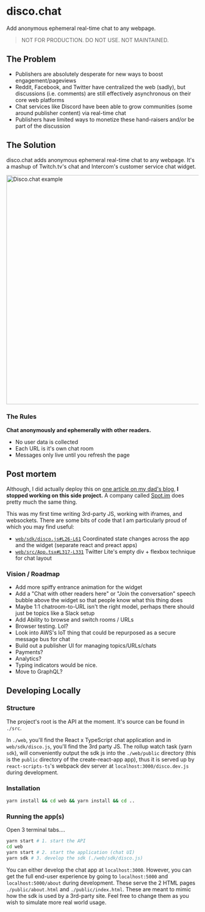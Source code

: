 # disco.chat

Add anonymous ephemeral real-time chat to any webpage.

> NOT FOR PRODUCTION. DO NOT USE. NOT MAINTAINED.

## The Problem

- Publishers are absolutely desperate for new ways to boost engagement/pageviews
- Reddit, Facebook, and Twitter have centralized the web (sadly), but discussions (i.e. comments) are still effectively asynchronous on their core web platforms 
- Chat services like Discord have been able to grow communities (some around publisher content) via real-time chat
- Publishers have limited ways to monetize these hand-raisers and/or be part of the discussion

## The Solution

disco.chat adds anonymous ephemeral real-time chat to any webpage. It's a mashup of Twitch.tv's chat and Intercom's customer service chat widget.

<img width="600px" src="https://user-images.githubusercontent.com/4060187/41812799-e9462304-76f7-11e8-957d-251403512978.png" alt="Disco.chat example">

### The Rules

**Chat anonymously and ephemerally with other readers.**
- No user data is collected
- Each URL is it's own chat room
- Messages only live until you refresh the page

## Post mortem

Although, I did actually deploy this on [one article on my dad's blog](https://www.shellypalmer.com/2017/11/stop-meta-work-now/), **I stopped working on this side project.** A company called [Spot.im](https://spot.im) does pretty much the same thing. 

This was my first time writing 3rd-party JS, working with iframes, and websockets. There are some bits of code that I am particularly proud of which you may find useful:

- [`web/sdk/disco.js#L26-L61`](https://github.com/jaredpalmer/disco.chat/blob/master/web/sdk/disco.js#L26-L61) Coordinated state changes across the app and the widget (separate react and preact apps)
- [`web/src/App.tsx#L317-L331`](https://github.com/jaredpalmer/disco.chat/blob/master/web/src/App.tsx#L317-L331) Twitter Lite's empty div + flexbox technique for chat layout

### Vision / Roadmap

- Add more spiffy entrance animation for the widget
- Add a "Chat with other readers here" or "Join the conversation" speech bubble above the widget so that people know what this thing does
- Maybe 1:1 chatroom-to-URL isn't the right model, perhaps there should just be topics like a Slack setup
- Add Ability to browse and switch rooms / URLs
- Browser testing. Lol?
- Look into AWS's IoT thing that could be repurposed as a secure message bus for chat
- Build out a publisher UI for managing topics/URLs/chats
- Payments?
- Analytics?
- Typing indicators would be nice.
- Move to GraphQL?

## Developing Locally

### Structure

The project's root is the API at the moment. It's source can be found in `./src`.

In `./web`, you'll find the React x TypeScript chat application and in `web/sdk/disco.js`, you'll find the 3rd party JS. The rollup watch task (yarn `sdk`), will conveniently output the sdk js into the `./web/public` directory (this is the `public` directory of the create-react-app app), thus it is served up by `react-scripts-ts`'s webpack dev server at `localhost:3000/disco.dev.js` during development.

### Installation

```bash
yarn install && cd web && yarn install && cd .. 
```

### Running the app(s)

Open 3 terminal tabs....

```bash
yarn start # 1. start the API
cd web
yarn start # 2. start the application (chat UI)
yarn sdk # 3. develop the sdk (./web/sdk/disco.js)
```

You can either develop the chat app at `localhost:3000`. However, you can get the full end-user experience by going to `localhost:5000` and `localhost:5000/about` during development. These serve the 2 HTML pages `./public/about.html` and `./public/index.html`. These are meant to mimic how the sdk is used by a 3rd-party site. Feel free to change them as you wish to simulate more real world usage. 

